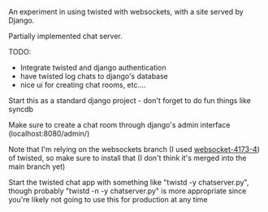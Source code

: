 An experiment in using twisted with websockets, with a site served by Django.

Partially implemented chat server.

TODO:
 * Integrate twisted and django authentication
 * have twisted log chats to django's database
 * nice ui for creating chat rooms, etc....

Start this as a standard django project - don't forget to do fun things like syncdb

Make sure to create a chat room through django's admin interface (localhost:8080/admin/)

Note that I'm relying on the websockets branch (I used [websocket-4173-4](https://github.com/twisted/twisted/tree/websocket-4173-4)) of twisted, so make sure to install that (I don't think it's merged into the main branch yet)

Start the twisted chat app with something like "twistd -y chatserver.py", though probably "twistd -n -y chatserver.py" is more appropriate since you're likely not going to use this for production at any time
